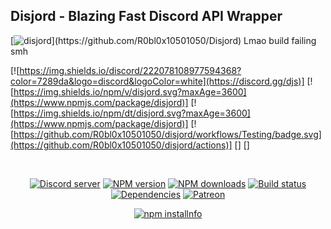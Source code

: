 ## Disjord - Blazing Fast Discord API Wrapper

[![disjord](https://github.com/R0bl0x10501050/Disjord.)](https://github.com/R0bl0x10501050/Disjord)
Lmao build failing smh

[![https://img.shields.io/discord/222078108977594368?color=7289da&logo=discord&logoColor=white](https://discord.gg/djs)]
[![https://img.shields.io/npm/v/disjord.svg?maxAge=3600](https://www.npmjs.com/package/disjord)]
[![https://img.shields.io/npm/dt/disjord.svg?maxAge=3600](https://www.npmjs.com/package/disjord)]
[![https://github.com/R0bl0x10501050/disjord/workflows/Testing/badge.svg](https://github.com/R0bl0x10501050/disjord/actions)]
[![]()]
[![]()]

<div align="center">
  <br />
  <p>
    <a href="https://discord.gg/djs"><img src="https://img.shields.io/discord/222078108977594368?color=7289da&logo=discord&logoColor=white" alt="Discord server" /></a>
    <a href="https://www.npmjs.com/package/disjord"><img src="https://img.shields.io/npm/v/disjord.svg?maxAge=3600" alt="NPM version" /></a>
    <a href="https://www.npmjs.com/package/disjord"><img src="https://img.shields.io/npm/dt/disjord.svg?maxAge=3600" alt="NPM downloads" /></a>
    <a href="https://github.com/discordjs/disjord/actions"><img src="https://github.com/discordjs/disjord/workflows/Testing/badge.svg" alt="Build status" /></a>
    <a href="https://david-dm.org/discordjs/disjord"><img src="https://img.shields.io/david/discordjs/disjord.svg?maxAge=3600" alt="Dependencies" /></a>
    <a href="https://www.patreon.com/discordjs"><img src="https://img.shields.io/badge/donate-patreon-F96854.svg" alt="Patreon" /></a>
  </p>
  <p>
    <a href="https://nodei.co/npm/disjord/"><img src="https://nodei.co/npm/disjord.png?downloads=true&stars=true" alt="npm installnfo" /></a>
  </p>
</div>